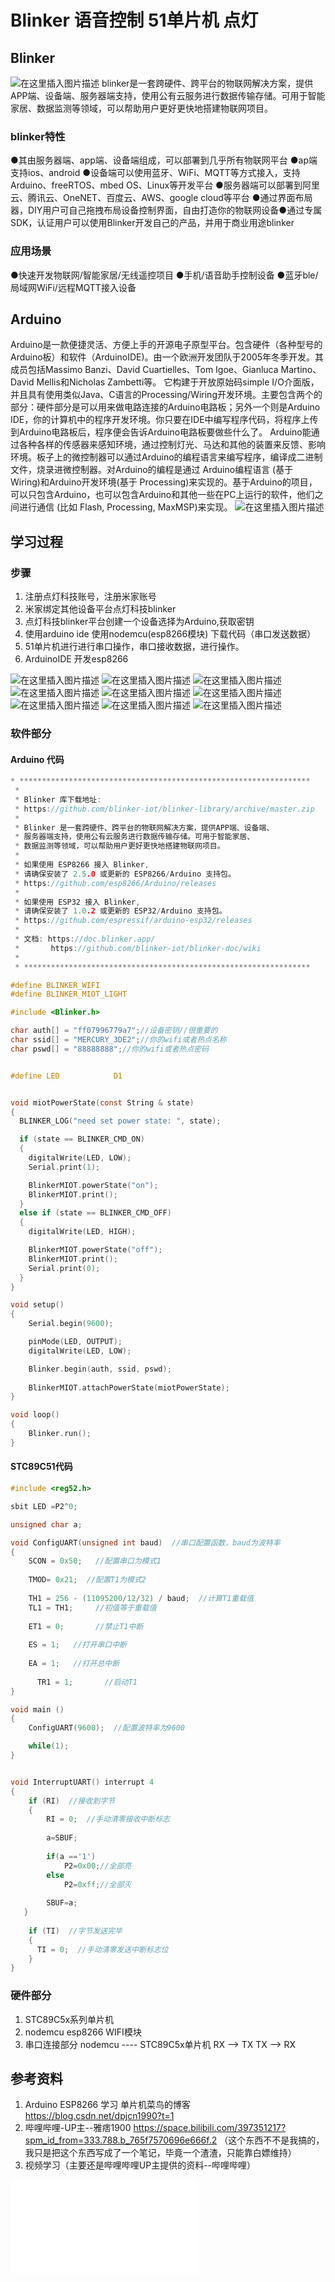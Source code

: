 ﻿---
categories:  #分类
    - 单片机
    - Blinker
    - 嵌入式
tags:   #标签
    - 51单片机
    - 嵌入式 
    - 物联网
---
# Blinker 语音控制 51单片机 点灯
<!-- more -->
## Blinker
![在这里插入图片描述](https://img-blog.csdnimg.cn/20200329144027393.jpg?x-oss-process=image/watermark,type_ZmFuZ3poZW5naGVpdGk,shadow_10,text_aHR0cHM6Ly9ibG9nLmNzZG4ubmV0L3dlaXhpbl80MzU5OTM5MA==,size_16,color_FFFFFF,t_70#pic_center)
blinker是一套跨硬件、跨平台的物联网解决方案，提供APP端、设备端、服务器端支持，使用公有云服务进行数据传输存储。可用于智能家居、数据监测等领域，可以帮助用户更好更快地搭建物联网项目。
### blinker特性
●其由服务器端、app端、设备端组成，可以部署到几乎所有物联网平台
●ap端支持ios、android
●设备端可以使用蓝牙、WiFi、MQTT等方式接入，支持Arduino、freeRTOS、mbed OS、Linux等开发平台
●服务器端可以部署到阿里云、腾讯云、OneNET、百度云、AWS、google cloud等平台
●通过界面布局器，DIY用户可自己拖拽布局设备控制界面，自由打造你的物联网设备●通过专属SDK，认证用户可以使用Blinker开发自己的产品，并用于商业用途blinker
### 应用场景
●快速开发物联网/智能家居/无线遥控项目
●手机/语音助手控制设备
●蓝牙ble/局域网WiFi/远程MQTT接入设备
## Arduino
Arduino是一款便捷灵活、方便上手的开源电子原型平台。包含硬件（各种型号的Arduino板）和软件（ArduinoIDE)。由一个欧洲开发团队于2005年冬季开发。其成员包括Massimo Banzi、David Cuartielles、Tom Igoe、Gianluca Martino、David Mellis和Nicholas Zambetti等。
它构建于开放原始码simple I/O介面版，并且具有使用类似Java、C语言的Processing/Wiring开发环境。主要包含两个的部分：硬件部分是可以用来做电路连接的Arduino电路板；另外一个则是Arduino IDE，你的计算机中的程序开发环境。你只要在IDE中编写程序代码，将程序上传到Arduino电路板后，程序便会告诉Arduino电路板要做些什么了。
Arduino能通过各种各样的传感器来感知环境，通过控制灯光、马达和其他的装置来反馈、影响环境。板子上的微控制器可以通过Arduino的编程语言来编写程序，编译成二进制文件，烧录进微控制器。对Arduino的编程是通过 Arduino编程语言 (基于 Wiring)和Arduino开发环境(基于 Processing)来实现的。基于Arduino的项目，可以只包含Arduino，也可以包含Arduino和其他一些在PC上运行的软件，他们之间进行通信 (比如 Flash, Processing, MaxMSP)来实现。
![在这里插入图片描述](https://img-blog.csdnimg.cn/20200329144045354.jpg?x-oss-process=image/watermark,type_ZmFuZ3poZW5naGVpdGk,shadow_10,text_aHR0cHM6Ly9ibG9nLmNzZG4ubmV0L3dlaXhpbl80MzU5OTM5MA==,size_16,color_FFFFFF,t_70#pic_center)
## 学习过程
### 步骤
1. 注册点灯科技账号，注册米家账号
2. 米家绑定其他设备平台点灯科技blinker
3. 点灯科技blinker平台创建一个设备选择为Arduino,获取密钥
4. 使用arduino ide 使用nodemcu(esp8266模块) 下载代码（串口发送数据）
5. 51单片机进行进行串口操作，串口接收数据，进行操作。
6. ArduinoIDE 开发esp8266 

![在这里插入图片描述](https://img-blog.csdnimg.cn/20200329144140736.jpg#pic_center)
![在这里插入图片描述](https://img-blog.csdnimg.cn/2020032914415436.jpg)
![在这里插入图片描述](https://img-blog.csdnimg.cn/20200329144207782.jpg#pic_center)
![在这里插入图片描述](https://img-blog.csdnimg.cn/20200329144222562.jpg)
![在这里插入图片描述](https://img-blog.csdnimg.cn/20200329144234209.jpg#pic_center)
![在这里插入图片描述](https://img-blog.csdnimg.cn/2020032914424444.jpg?x-oss-process=image/watermark,type_ZmFuZ3poZW5naGVpdGk,shadow_10,text_aHR0cHM6Ly9ibG9nLmNzZG4ubmV0L3dlaXhpbl80MzU5OTM5MA==,size_16,color_FFFFFF,t_70)
![在这里插入图片描述](https://img-blog.csdnimg.cn/20200329144253869.jpg#pic_center)
![在这里插入图片描述](https://img-blog.csdnimg.cn/20200329144309256.jpg)
![在这里插入图片描述](https://img-blog.csdnimg.cn/20200329144332336.jpg#pic_center)
### 软件部分
#### Arduino 代码
```c
* *****************************************************************
 * 
 * Blinker 库下载地址:
 * https://github.com/blinker-iot/blinker-library/archive/master.zip
 * 
 * Blinker 是一套跨硬件、跨平台的物联网解决方案，提供APP端、设备端、
 * 服务器端支持，使用公有云服务进行数据传输存储。可用于智能家居、
 * 数据监测等领域，可以帮助用户更好更快地搭建物联网项目。
 * 
 * 如果使用 ESP8266 接入 Blinker,
 * 请确保安装了 2.5.0 或更新的 ESP8266/Arduino 支持包。
 * https://github.com/esp8266/Arduino/releases
 * 
 * 如果使用 ESP32 接入 Blinker,
 * 请确保安装了 1.0.2 或更新的 ESP32/Arduino 支持包。
 * https://github.com/espressif/arduino-esp32/releases
 * 
 * 文档: https://doc.blinker.app/
 *       https://github.com/blinker-iot/blinker-doc/wiki
 * 
 * ****************************************************************
```

```c
#define BLINKER_WIFI
#define BLINKER_MIOT_LIGHT

#include <Blinker.h>

char auth[] = "ff07996779a7";//设备密钥//很重要的
char ssid[] = "MERCURY_3DE2";//你的wifi或者热点名称
char pswd[] = "88888888";//你的wifi或者热点密码


#define LED            D1


void miotPowerState(const String & state)
{
  BLINKER_LOG("need set power state: ", state);

  if (state == BLINKER_CMD_ON) 
  {
    digitalWrite(LED, LOW);
    Serial.print(1);

    BlinkerMIOT.powerState("on");
    BlinkerMIOT.print();
  }
  else if (state == BLINKER_CMD_OFF)
  {
    digitalWrite(LED, HIGH);

    BlinkerMIOT.powerState("off");
    BlinkerMIOT.print();
    Serial.print(0);
  }
}

void setup()
{
    Serial.begin(9600);   

    pinMode(LED, OUTPUT);
    digitalWrite(LED, LOW);

    Blinker.begin(auth, ssid, pswd);
    
    BlinkerMIOT.attachPowerState(miotPowerState);
}

void loop()
{
    Blinker.run();
}
```
#### STC89C51代码
```c
#include <reg52.h>

sbit LED =P2^0;

unsigned char a;

void ConfigUART(unsigned int baud)  //串口配置函数，baud为波特率
{
    SCON = 0x50;   //配置串口为模式1
	
    TMOD= 0x21;  //配置T1为模式2
		
    TH1 = 256 - (11095200/12/32) / baud;  //计算T1重载值
    TL1 = TH1;     //初值等于重载值
	
    ET1 = 0;       //禁止T1中断
 
    ES = 1;   //打开串口中断
	
    EA = 1;   //打开总中断
	
	  TR1 = 1;       //启动T1
}

void main ()
{
    ConfigUART(9600);  //配置波特率为9600

    while(1);
}


void InterruptUART() interrupt 4
{
	if (RI)  //接收到字节
	{
		RI = 0;  //手动清零接收中断标志
				
		a=SBUF;
				
		if(a =='1')
		    P2=0x00;//全部亮
		else 
		    P2=0xff;//全部灭
				
		SBUF=a;
   }
	
    if (TI)  //字节发送完毕
    {
      TI = 0;  //手动清零发送中断标志位
    }  
}
```
### 硬件部分
1. STC89C5x系列单片机
2. nodemcu esp8266 WIFI模块
3. 串口连接部分
   nodemcu ---- STC89C5x单片机
    RX      -->       TX
    TX      -->       RX
## 参考资料
1. Arduino ESP8266 学习 单片机菜鸟的博客
<https://blog.csdn.net/dpjcn1990?t=1>
2. 哔哩哔哩-UP主--雅痞1900
<https://space.bilibili.com/397351217?spm_id_from=333.788.b_765f7570696e666f.2>
（这个东西不不是我搞的，我只是把这个东西写成了一个笔记，毕竟一个渣渣，只能靠白嫖维持）
3. 视频学习（主要还是哔哩哔哩UP主提供的资料--哔哩哔哩）
<iframe src="//player.bilibili.com/player.html?aid=667534606&bvid=BV1Ka4y1t7wc&cid=170092797&page=1" scrolling="no" border="0" frameborder="no" framespacing="0" allowfullscreen="true"> </iframe>

